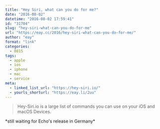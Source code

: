 ```yaml
---
title: "Hey Siri, what can you do for me?"
date: "2016-08-02"
datetime: "2016-08-02 17:59:41"
id: "31704"
slug: "hey-siri-what-can-you-do-for-me"
url: "https://eay.cc/2016/hey-siri-what-can-you-do-for-me/"
author: "eay"
format: "link"
categories:
  - 0815
tags:
  - apple
  - ios
  - iphone
  - mac
  - service
meta:
  - linked_list_url: "https://hey-siri.io/"
  - yourls_shorturl: "https://eay.li/2uu"
---
```


> Hey-Siri.io is a large list of commands you can use on your iOS and macOS Devices.

\*still waiting for Echo's release in Germany\*
